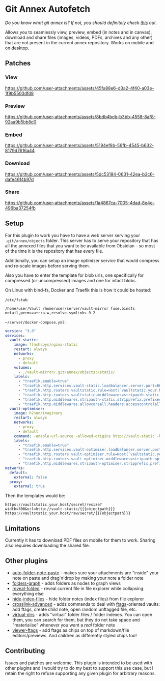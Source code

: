 # Git Annex Autofetch

*Do you know what git annex is? If not, you should definitely check [this](https://github.com/d7sd6u/obsidian-lazy-cached-vault-load?tab=readme-ov-file#wait-a-minute-what-are-folderindex-notes-what-are-ftags-what-do-you-mean-annexed) out.*

Allows you to seamlessly view, preview, embed (in notes and in canvas), download and share files (images, videos, PDFs, archives and any other) that are not present in the current annex repository. Works on mobile and on desktop.
## Patches
### View

https://github.com/user-attachments/assets/45fa88e6-d3a2-4f40-a03e-1f9b5503dfd9

### Preview

https://github.com/user-attachments/assets/8bdb4bdb-b3bb-4558-8af8-92aa9b5bb8d0

### Embed

https://github.com/user-attachments/assets/5194ef8b-56fb-4545-b632-8179d7616a44

### Download

https://github.com/user-attachments/assets/5dc53184-0631-42ea-b2c6-dafe46f4b97d

### Share

https://github.com/user-attachments/assets/1a4867ca-7005-4dad-8e4e-496ba37254fb

## Setup

For this plugin to work you have to have a web server serving your `.git/annex/objects` folder. This server has to serve your repository that has all the annexed files that you want to be available from Obsidian - so most of the time it is the repository that has every file.

Additionally, you can setup an image optimizer service that would compress and re-scale images before serving them.

Also you have to enter the template for blob urls, one specifically for compressed (or uncompressed) images and one for intact blobs.

On Linux with bind-fs, Docker and Traefik this is how it could be hosted:

`/etc/fstab`:
```
/home/user/Vault /home/user/server/vault-mirror fuse.bindfs nofail,perms=a+r:a-w,resolve-symlinks 0 2
```
`~/server/docker-compose.yml`:
```yaml
version: "3.8"
services:
  vault-static:
    image: flashspys/nginx-static
    restart: always
    networks:
      - proxy
      - default
    volumes:
      - ./vault-mirror/.git/annex/objects:/static/
    labels:
      - "traefik.enable=true"
      - "traefik.http.services.vault-static.loadbalancer.server.port=80"
      - "traefik.http.routers.vaultstatic.rule=Host(`vaultstatic.your.host`) && PathPrefix(`/raw/secret/`)"
      - "traefik.http.routers.vaultstatic.middlewares=stripauth-static,allowcorsall"
      - "traefik.http.middlewares.stripauth-static.stripprefix.prefixes=/raw/secret"
      - "traefik.http.middlewares.allowcorsall.headers.accesscontrolalloworiginlist=*"
  vault-optimiser:
    image: h2non/imaginary
    restart: always
    networks:
      - proxy
      - default
    command: -enable-url-source -allowed-origins http://vault-static -http-cache-ttl 31556926
    labels:
      - "traefik.enable=true"
      - "traefik.http.services.vault-optimiser.loadbalancer.server.port=9000"
      - "traefik.http.routers.vault-optimiser.rule=Host(`vaultstatic.your.host`) && PathPrefix(`/secret/`)"
      - "traefik.http.routers.vault-optimiser.middlewares=stripauth-optimiser,allowcorsall"
      - "traefik.http.middlewares.stripauth-optimiser.stripprefix.prefixes=/secret"
networks:
  default:
    external: false
  proxy:
    external: true
```

Then the templates would be:

```
https://vaultstatic.your.host/secret/resize?width=300&url=http://vault-static/{{{objectpath}}}
https://vaultstatic.your.host/raw/secret/{{{objectpath}}}
```
## Limitations

Currently it has to download PDF files on mobile for them to work. Sharing also requires downloading the shared file.
## Other plugins

- [auto-folder-note-paste](https://github.com/d7sd6u/obsidian-auto-folder-note-paste) - makes sure your attachments are "inside" your note on paste and drag'n'drop by making your note a folder note
- [folders-graph](https://github.com/d7sd6u/obsidian-folders-graph) - adds folders as nodes to graph views
- [reveal-folded](https://github.com/d7sd6u/obsidian-reveal-folded) - reveal current file in file explorer while collapsing everything else
- [hide-index-files](https://github.com/d7sd6u/obsidian-hide-index-files) - hide folder notes (index files) from file explorer
- [crosslink-advanced](https://github.com/d7sd6u/obsidian-crosslink-advanced) - adds commands to deal with [ftags](https://github.com/d7sd6u/obsidian-lazy-cached-vault-load?tab=readme-ov-file#wait-a-minute-what-are-folderindex-notes-what-are-ftags-what-do-you-mean-annexed)-oriented vaults: add ftags, create child note, open random unftagged file, etc.
- [virtual-dirs](https://github.com/d7sd6u/obsidian-virtual-dirs) - adds "virtual" folder files / folder indexes. You can open them, you can search for them, but they do not take space and "materialise" whenever you want a _real_ folder note
- [viewer-ftags](https://github.com/d7sd6u/obsidian-viewer-ftags) - add ftags as chips on top of markdown/file editors/previews. And children as differently styled chips too!
## Contributing

Issues and patches are welcome. This plugin is intended to be used with other plugins and I would try to do my best to support this use case, but I retain the right to refuse supporting any given plugin for arbitrary reasons.
